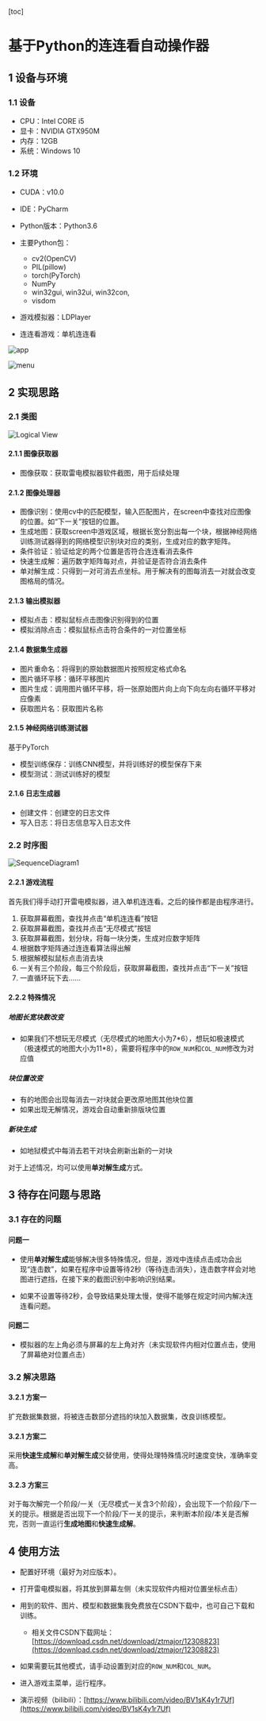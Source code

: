 [toc]

# 基于Python的连连看自动操作器

## 1 设备与环境

### 1.1 设备

- CPU：Intel CORE i5
- 显卡：NVIDIA GTX950M
- 内存：12GB
- 系统：Windows 10



### 1.2 环境

- CUDA：v10.0

- IDE：PyCharm
- Python版本：Python3.6
- 主要Python包：
  - cv2(OpenCV)
  - PIL(pillow)
  - torch(PyTorch)
  - NumPy
  - win32gui, win32ui, win32con,
  - visdom
- 游戏模拟器：LDPlayer
- 连连看游戏：单机连连看

![app](README.assets/app.JPG)

![menu](README.assets/menu.png)




## 2 实现思路

### 2.1 类图

![Logical View](README.assets/LogicalView.jpg)

#### 2.1.1 图像获取器

- 图像获取：获取雷电模拟器软件截图，用于后续处理

#### 2.1.2 图像处理器

- 图像识别：使用cv中的匹配模型，输入匹配图片，在screen中查找对应图像的位置。如“下一关”按钮的位置。
- 生成地图：获取screen中游戏区域，根据长宽分割出每一个块，根据神经网络训练测试器得到的网络模型识别块对应的类别，生成对应的数字矩阵。
- 条件验证：验证给定的两个位置是否符合连连看消去条件
- 快速生成解：遍历数字矩阵每对点，并验证是否符合消去条件
- 单对解生成：只得到一对可消去点坐标。用于解决有的图每消去一对就会改变图格局的情况。

#### 2.1.3 输出模拟器

- 模拟点击：模拟鼠标点击图像识别得到的位置
- 模拟消除点击：模拟鼠标点击符合条件的一对位置坐标

#### 2.1.4 数据集生成器

- 图片重命名：将得到的原始数据图片按照规定格式命名
- 图片循环平移：循环平移图片
- 图片生成：调用图片循环平移，将一张原始图片向上向下向左向右循环平移对应像素
- 获取图片名：获取图片名称

#### 2.1.5 神经网络训练测试器

基于PyTorch

- 模型训练保存：训练CNN模型，并将训练好的模型保存下来
- 模型测试：测试训练好的模型

#### 2.1.6 日志生成器

- 创建文件：创建空的日志文件
- 写入日志：将日志信息写入日志文件



### 2.2 时序图

![SequenceDiagram1](README.assets/SequenceDiagram1.jpg)

#### 2.2.1 游戏流程

首先我们得手动打开雷电模拟器，进入单机连连看。之后的操作都是由程序进行。

1. 获取屏幕截图，查找并点击“单机连连看”按钮
2. 获取屏幕截图，查找并点击“无尽模式”按钮
3. 获取屏幕截图，划分块，将每一块分类，生成对应数字矩阵
4. 根据数字矩阵通过连连看算法得出解
5. 根据解模拟鼠标点击消去块
6. 一关有三个阶段，每三个阶段后，获取屏幕截图，查找并点击“下一关”按钮
7. 一直循环玩下去……

#### 2.2.2 特殊情况

##### 地图长宽块数改变

- 如果我们不想玩无尽模式（无尽模式的地图大小为7\*6），想玩如极速模式（极速模式的地图大小为11\*8），需要将程序中的`ROW_NUM`和`COL_NUM`修改为对应值

##### 块位置改变

- 有的地图会出现每消去一对块就会更改原地图其他块位置
- 如果出现无解情况，游戏会自动重新排版块位置

##### 新块生成

- 如地狱模式中每消去若干对块会刷新出新的一对块



对于上述情况，均可以使用**单对解生成**方式。



## 3 待存在问题与思路

### 3.1 存在的问题

#### 问题一

- 使用**单对解生成**能够解决很多特殊情况，但是，游戏中连续点击成功会出现“连击数”，如果在程序中设置等待2秒（等待连击消失），连击数字样会对地图进行遮挡，在接下来的截图识别中影响识别结果。

- 如果不设置等待2秒，会导致结果处理太慢，使得不能够在规定时间内解决连连看问题。

#### 问题二

- 模拟器的左上角必须与屏幕的左上角对齐（未实现软件内相对位置点击，使用了屏幕绝对位置点击）



### 3.2 解决思路

#### 3.2.1 方案一

扩充数据集数据，将被连击数部分遮挡的块加入数据集，改良训练模型。



#### 3.2.1 方案二

采用**快速生成解**和**单对解生成**交替使用，使得处理特殊情况时速度变快，准确率变高。



#### 3.2.3 方案三

对于每次解完一个阶段/一关（无尽模式一关含3个阶段），会出现下一个阶段/下一关的提示。根据是否出现下一个阶段/下一关的提示，来判断本阶段/本关是否解完，否则一直运行**生成地图**和**快速生成解**。



## 4 使用方法

- 配置好环境（最好为对应版本）。
- 打开雷电模拟器，将其放到屏幕左侧（未实现软件内相对位置坐标点击）
- 用到的软件、图片、模型和数据集我免费放在CSDN下载中，也可自己下载和训练。
  - 相关文件CSDN下载网址：[https://download.csdn.net/download/ztmajor/12308823](https://download.csdn.net/download/ztmajor/12308823)
- 如果需要玩其他模式，请手动设置到对应的`ROW_NUM`和`COL_NUM`。
- 进入游戏主菜单，运行程序。

- 演示视频（bilibili）：[https://www.bilibili.com/video/BV1sK4y1r7Uf](https://www.bilibili.com/video/BV1sK4y1r7Uf)